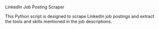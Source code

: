 LinkedIn Job Posting Scraper

This Python script is designed to scrape LinkedIn job postings and extract the tools and skills mentioned in the job descriptions.
